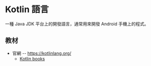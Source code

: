 # Kotlin 語言

一種 Java JDK 平台上的開發語言，通常用來開發 Android 手機上的程式。

## 教材

* 官網 -- https://kotlinlang.org/
    * [Kotlin books](https://kotlinlang.org/docs/books.html)
